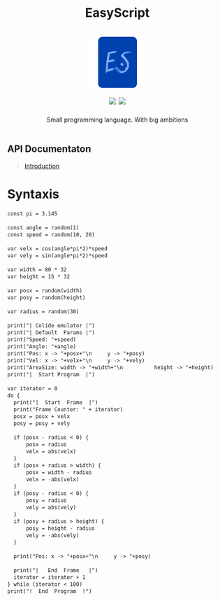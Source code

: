 <div align="center">
  <h1 align="center">
    EasyScript
    <br><br>
    <a>
      <img src="https://github.com/EtherCD/EasyScript/blob/master/logo.png?raw=true" alt="Logo" width="125" height="125">
    </a><br>
    <img src="https://img.shields.io/tokei/lines/github/EtherCD/EasyScript?style=for-the-badge" />
    <img src="https://img.shields.io/github/languages/code-size/EtherCD/EasyScript?style=for-the-badge" />
  </h1>
  Small programming language. With big ambitions
  <br />
  <br />
</div>

## API Documentaton
>[Introduction](https://github.com/EtherCD/EasyScript/blob/master/doc/Introduction.md)

# Syntaxis

  ```es
  const pi = 3.145

const angle = random(1)
const speed = random(10, 20)

var velx = cos(angle*pi*2)*speed
var vely = sin(angle*pi*2)*speed

var width = 80 * 32
var height = 15 * 32

var posx = random(width)
var posy = random(height)

var radius = random(30)

print("| Colide emulator |")
print("| Default  Params |")
print("Speed: "+speed)
print("Angle: "+angle)
print("Pos: x -> "+posx+"\n     y -> "+posy)
print("Vel: x -> "+velx+"\n     y -> "+vely)
print("AreaSize: width -> "+width+"\n          height -> "+height)
print("|  Start Program  |")

var iterator = 0
do {
    print("|  Start  Frame  |")
    print("Frame Counter: " + iterator)
    posx = posx + velx
    posy = posy + vely

    if (posx - radius < 0) {
        posx = radius
        velx = abs(velx)
    }
    if (posx + radius > width) {
        posx = width - radius
        velx = -abs(velx)
    }
    if (posy - radius < 0) {
        posy = radius
        vely = abs(vely)
    }
    if (posy + radius > height) {
        posy = height - radius
        vely = -abs(vely)
    }

    print("Pos: x -> "+posx+"\n     y -> "+posy)

    print("|   End  Frame   |")
    iterator = iterator + 1
} while (iterator < 100)
print("!  End  Program  !")
  
  ```
